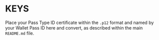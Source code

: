# KEYS

Place your Pass Type ID certificate within the `.p12` format and named by your Wallet Pass ID here and convert, as described within the main `README.md` file.